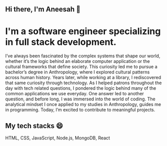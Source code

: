 
## Hi there, I'm Aneesah 👋 

<h1>
  I'm a software engineer specializing in full stack development.
</h1>

<p>
I’ve always been fascinated by the complex systems that shape our world, whether it’s the logic behind an elaborate computer application or the cultural frameworks that define society. This curiosity led me to pursue a bachelor’s degree in Anthropology, where I explored cultural patterns across human history. Years later, while working at a library, I rediscovered that same curiosity through technology. As I helped patrons throughout the day with tech related questions, I pondered the logic behind many of the common applications we use everyday. One answer led to another question, and before long, I was immersed into the world of coding. The analytical mindset I once applied to my studies in Anthropology, guides me in programming. Today, I’m excited to contribute to meaningful projects.
</p>

  ## My tech stacks 😄

<span>HTML,</span>
<span>CSS,</span>
<span>JavaScript,</span>
<span>Node.js,</span>
<span>MongoDB,</span>
<span>React</span>


<p align="center"></p>

<!--
**aneesahislam/aneesahislam** is a ✨ _special_ ✨ repository because its `README.md` (this file) appears on your GitHub profile.

Here are some ideas to get you started:

- 🔭 I’m currently working on ...
- 🌱 I’m currently learning ...
- 👯 I’m looking to collaborate on ...
- 🤔 I’m looking for help with ...
- 💬 Ask me about ...
- 📫 How to reach me: ...
- 😄 Pronouns: ...
- ⚡ Fun fact: ...
-->
